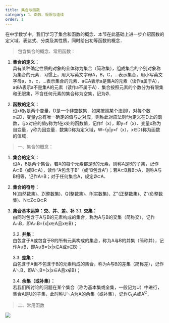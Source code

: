 ```yaml
---
title: 集合与函数
category: 1、函数、极限与连续
order: 1
---
```


在中学数学中，我们学习了集合和函数的概念．本节在此基础上进一步介绍函数的定义域、表达式、分类及其性质，同时给出初等函数的概念．

> 包含集合的概念、常用函数：

1. **集合的定义：**<br/>
    具有某种确定性质的对象的全体称为集合（简称集），组成集合的个别对象称为集合的元素．习惯上，用大写英文字母A，B，C，…表示集合，用小写英文字母a，b，c，…表示集合的元素．a∈A表示a是集A的元素（读作a属于A），a∉A表示a不是集A的元素（读作a不属于A）．集合按照元素的个数分为有限集和无限集，不含任何元素的集合称为空集，记为Ø．

2. **函数的定义：**<br/>
    设x和y是两个变量，D是一个非空数集．如果按照某个法则f，对每个数x∈D，变量y总有唯一确定的值与之对应，则称此对应法则f为定义在D上的函数，与x对应的值y称为f在x处的函数值，记作f（x），即y=f（x）．变量x称为自变量，y称为因变量．数集D称为定义域，W={y|y=f（x），x∈D}称为函数的值域．


> 一、集合的概念：

1. **集合的定义：**<br/>
    设A，B是两个集合，若A的每个元素都是B的元素，则称A是B的子集，记作A⊂B（或B⊂A），读作“A包含于B”（或“B包含A”）；若A⊂B且B⊃A，则称A与B相等，记作A=B；对于任何集合A，规定Ø⊂A．

2. **集合的符号：**<br/>
    N(自然数集)、Z(整数集)、Q(整数集)、R(实数集)、Z<sup>+</sup>(正整数集)、Z<sup>-</sup>(负整数集)、N⊂Z⊂Q⊂R

3. **集合基本运算：交、并、差、补**
	3.1. **交集：**<br/>
	由同时包含于A与B的元素构成的集合，称为A与B的交集（简称交），记作A∩B，即A∩B={x|x∈A且x∈B}；
	
	3.2. **并集：**<br/>
	由包含于A或包含于B的所有元素构成的集合，称为A与B的并集（简称并），记作A∪B，即A∪B={x|x∈A或x∈B}；
	
	3.3. **差集：**<br/>
	由包含于A但不包含于B的元素构成的集合，称为A与B的差集（简称差），记作A＼B，即A＼B={x|x∈A且x∉B}；
	
	3.4. **余集（或补集）：**<br/>
	若我们所讨论的问题在某个集合（称为基本集或全集，一般记为U）中进行，集合A是U的子集，此时称U＼A为A的余集（或补集），记作C<sub>U</sub>A或A<sup>C</sup>．

> 二、常用函数

![](//placehold.it/800x600)
